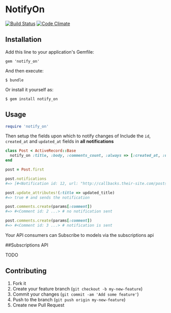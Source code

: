 # NotifyOn

[![Build Status](https://travis-ci.org/bnorton/notify_on.png)](https://travis-ci.org/bnorton/notify_on)
[![Code Climate](https://codeclimate.com/github/bnorton/notify_on.png)](https://codeclimate.com/github/bnorton/notify_on)

## Installation

Add this line to your application's Gemfile:

    gem 'notify_on'

And then execute:

    $ bundle

Or install it yourself as:

    $ gem install notify_on

## Usage

```ruby
require 'notify_on'
```

Then setup the fields upon which to notify changes of
Include the `id`, `created_at` and `updated_at` fields in **all notifications**

```ruby
class Post < ActiveRecord::Base
  notify_on :title, :body, :comments_count, :always => [:created_at, :updated_at]
end

post = Post.first

post.notifications
#=> [#<Notification id: 12, url: "http://callbacks.their-site.com/posts">]

post.update_attributes!(:title => updated_title)
#=> true # and sends the notification

post.comments.create(params[:comment])
#=> #<Comment id: 2 ...> # no notification sent

post.comments.create(params[:comment])
#=> #<Comment id: 3 ...> # notification is sent
```

Your API consumers can Subscribe to models via the subscriptions api

##Subscriptions API

TODO  

## Contributing

1. Fork it
2. Create your feature branch (`git checkout -b my-new-feature`)
3. Commit your changes (`git commit -am 'Add some feature'`)
4. Push to the branch (`git push origin my-new-feature`)
5. Create new Pull Request
